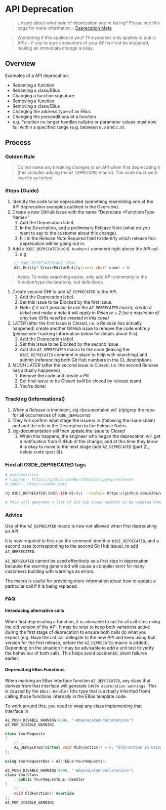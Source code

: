 # API Deprecation

> Unsure about what type of deprecation you're facing? Please see this page for more information - [Deprecation Meta](DeprecationMeta.md)

> Wondering if this applies to you? This process only applies to public APIs - if you're sure consumers of your API will not be impacted, making an immediate change is okay.

## Overview

Examples of a API deprecation:

- Renaming a function
- Renaming a class/EBus
- Changing a function signature
- Removing a function
- Removing a class/EBus
- Changing the address type of an EBus
- Changing the preconditions of a function
- e.g. Function no longer handles nullptrs or parameter values must now fall within a specified range (e.g. between `0.0` and `1.0`).

## Process

### Golden Rule

> Do not make any breaking changes to an API when first deprecating it (this includes adding the `AZ_DEPRECATED` macro). The code must work exactly as before.

### Steps (Guide)

1. Identify the code to be deprecated (something resembling one of the API deprecation examples outlined in the Overview).
1. Create a new GitHub issue with the name "Deprecate <Function/Type Name>"
    1. Add the Deprecation label.
    1. In the Description, add a preliminary Release Note (what do you want to say to the customer about this change).
    1. Fill in the Release Note Required field to identify which release this deprecation will be going out in.
1. Add a `O3DE_DEPRECATED(<GHI Number>)` comment right above the API call.
    1. e.g.
```c++
    // O3DE_DEPRECATED(GHI-1234)
    AZ::Entity* CreateEditorEntity(const char* name) = 0;
```
> Aside: To make searching easier, only add API comments to the function/type declarations, not definitions.
1. Create second GHI to add `AZ_DEPRECATED` to the API.
    1. Add the Deprecation label.
    1. Set this issue to be Blocked by the first issue.
    1. _Note: If it isn't possible to use the `AZ_DEPRECATED` macro, create a ticket and make a note it will apply in Release + 2 (so a maximum of only two GHIs need be created in this case)_
1. _LATER_ (after the first issue is Closed, i.e. a Release has actually happened) create another GitHub issue to remove the code entirely (please see Tracking Information below for details about this).
    1. Add the Deprecation label.
    1. Set this issue to be Blocked by the second issue.
    1. Add the `AZ_DEPRECATED` macro to the code (leaving the `O3DE_DEPRECATED` comment in place to help with searching) and submit (referencing both Git Hub numbers in the CL description).
1. _MUCH LATER_ (after the second issue is Closed, i.e. the second Release has actually happened)
    1. Remove the code and create a PR
    1. Set final issue to be Closed (will be closed by release team)
    1. You're done!

### Tracking (Informational)

1. When a Release is imminent, sig-documentaion will (rip)grep the repo for all occurrences of `O3DE_DEPRECATED`
1. They will confirm what stage the issue is in (following the issue chain) and add the info in the Description to the Release Notes.
1. sig-documentation will then update the issue to Closed
    1. When this happens, the engineer who began the deprecation will get a notification from GitHub of the change, and at this time they know it is okay to move to the next stage (add `AZ_DEPRECATED` (part 2), delete code (part 3)).

### Find all O3DE_DEPRECATED tags

```bash
# prerequisites
# ripgrep - https://github.com/BurntSushi/ripgrep/releases
# cmder - https://cmder.net/
 
rg O3DE_DEPRECATED\(GHI\-([0-9]+)\) --replace https://github.com/o3de/o3de/issues/$1 --iglob *.{h,hpp,c,cpp,inl,hxx} -o -I | sort | uniq > deprecations.txt
 
# this will generate a list of Git Hub issue numbers to be updated when a Release is imminent.
```

### Advice

Use of the `AZ_DEPRECATED` macro is now not allowed when first deprecating an API.

It is now required to first use the comment identifier `O3DE_DEPRECATED`, and a second pass (corresponding to the second Git Hub issue), to add `AZ_DEPRECATED`.

`AZ_DEPRECATED` cannot be used effectively as a first step in deprecation because the warning generated will cause a compiler error for many customers building with warnings as errors.

The macro is useful for providing more information about how to update a particular call if it is being replaced.

### FAQ

#### Introducing alternative calls

When first deprecating a function, it is advisable to not fix all call sites using the old version of the API. It may be wise to keep both variations active during the first stage of deprecation to ensure both calls do what you expect (e.g. Have the old call delegate to the new API and keep using that version for the first release, before the `AZ_DEPRECATED` macro is added). Depending on the situation it may be advisable to add a unit test to verify the behaviour of both calls. This helps avoid accidental, silent failures earlier.

#### Deprecating EBus Functions

When marking an EBus interface function `AZ_DEPRECATED`, any class that derives from that interface will generate `C4996 deprecation warnings`. This is caused by the `EBus::Handler` (the type that is actually inherited from) calling those functions internally in the EBus template code.

To work around this, you need to wrap any class implementing that interface in

```c++
AZ_PUSH_DISABLE_WARNING(4996, "-Wdeprecated-declarations")
AZ_POP_DISABLE_WARNING
```

```c++
class YourRequests
{
    // ...
    AZ_DEPRECATED(virtual void OldFunction() = 0, "OldFunction is being replaced by NewFunction.");
};
 
using YourRequestBus = AZ::EBus<YourRequests>;
 
AZ_PUSH_DISABLE_WARNING(4996, "-Wdeprecated-declarations")
class YourClass
    : public YourRequestBus::Handler
{
    // ...
    void OldFunction() override;
};
AZ_POP_DISABLE_WARNING
```